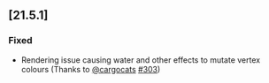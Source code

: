 ## [21.5.1]

### Fixed

- Rendering issue causing water and other effects to mutate vertex colours (Thanks to [@cargocats](https://github.com/cargocats) [#303](https://github.com/AdvancedXRay/XRay-Mod/pull/303))
